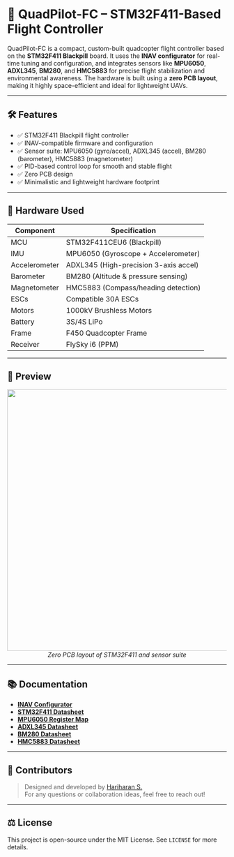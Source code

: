 # 🚁 QuadPilot-FC – STM32F411-Based Flight Controller


QuadPilot-FC is a compact, custom-built quadcopter flight controller based on the **STM32F411 Blackpill** board. It uses the **INAV configurator** for real-time tuning and configuration, and integrates sensors like **MPU6050**, **ADXL345**, **BM280**, and **HMC5883** for precise flight stabilization and environmental awareness. The hardware is built using a **zero PCB layout**, making it highly space-efficient and ideal for lightweight UAVs.

---

## 🛠️ Features

- ✅ STM32F411 Blackpill flight controller
- ✅ INAV-compatible firmware and configuration
- ✅ Sensor suite: MPU6050 (gyro/accel), ADXL345 (accel), BM280 (barometer), HMC5883 (magnetometer)
- ✅ PID-based control loop for smooth and stable flight
- ✅ Zero PCB design 
- ✅ Minimalistic and lightweight hardware footprint

---

## 🧩 Hardware Used

| Component         | Specification                          |
|------------------|------------------------------------------|
| MCU              | STM32F411CEU6 (Blackpill)                |
| IMU              | MPU6050 (Gyroscope + Accelerometer)      |
| Accelerometer    | ADXL345 (High-precision 3-axis accel)    |
| Barometer        | BM280 (Altitude & pressure sensing)      |
| Magnetometer     | HMC5883 (Compass/heading detection)      |
| ESCs             | Compatible 30A ESCs                      |
| Motors           | 1000kV Brushless Motors                 |
| Battery          | 3S/4S LiPo                               |
| Frame            | F450 Quadcopter Frame                    |
| Receiver         | FlySky i6 (PPM)                          |

---

## 📸 Preview

<p align="center">
  <img src="images/flight_controller_layout.png" width="600"/>
  <br>
  <i>Zero PCB layout of STM32F411 and sensor suite</i>
</p>

---

## 📚 Documentation

- **[INAV Configurator](https://github.com/iNavFlight/inav-configurator)**
- **[STM32F411 Datasheet](https://www.st.com/resource/en/datasheet/stm32f411ce.pdf)**
- **[MPU6050 Register Map](https://invensense.tdk.com/wp-content/uploads/2015/02/MPU-6000-Register-Map1.pdf)**
- **[ADXL345 Datasheet](https://www.analog.com/media/en/technical-documentation/data-sheets/adxl345.pdf)**
- **[BM280 Datasheet](https://www.bosch-sensortec.com/media/boschsensortec/downloads/datasheets/bst-bme280-ds002.pdf)**
- **[HMC5883 Datasheet](https://cdn.sparkfun.com/datasheets/Sensors/Magneto/HMC5883L.pdf)**

---

## 🤝 Contributors

> Designed and developed by [Hariharan S.](https://github.com/HariharanS-22)  
For any questions or collaboration ideas, feel free to reach out!

---

## ⚖️ License

This project is open-source under the MIT License. See `LICENSE` for more details.
